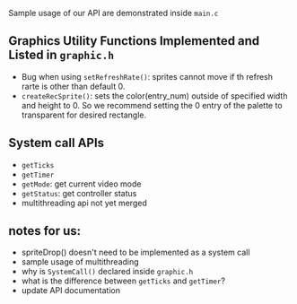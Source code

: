 Sample usage of our API are demonstrated inside `main.c`
## Graphics Utility Functions Implemented and Listed in `graphic.h`
- Bug when using `setRefreshRate()`: sprites cannot move if th refresh rarte is other than default 0.
- `createRecSprite()`: sets the color(entry_num) outside of specified width and height to 0. So we recommend setting the 0 entry of the palette to transparent for desired rectangle.

## System call APIs
- `getTicks`
- `getTimer`
- `getMode`: get current video mode
- `getStatus`: get controller status
- multithreading api not yet merged


## notes for us: 
- spriteDrop() doesn't need to be implemented as a system call
- sample usage of multithreading
- why is `SystemCall()` declared inside `graphic.h`
- what is the difference between `getTicks` and `getTimer`?
- update API documentation
